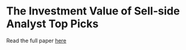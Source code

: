 # The Investment Value of Sell-side Analyst Top Picks

Read the full paper [here](https://drive.google.com/file/d/1KkEpbLAO5iAiRBNyf7aWX2iOK5r9FNUx/view?usp=sharing)
